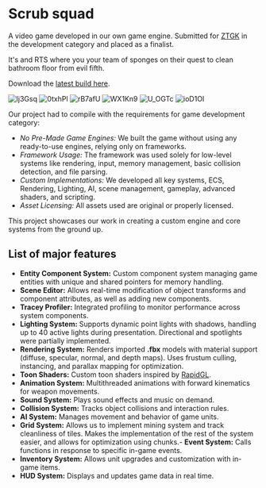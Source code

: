 # Scrub squad

A video game developed in our own game engine. Submitted for [ZTGK](https://gry.it.p.lodz.pl/main/index.php/en/) in the development category and placed as a finalist. 

It's and RTS where you your team of sponges on their quest to clean bathroom floor from evil fifth.

Download the [latest build here](https://github.com/ReasonPsycho/ZTGK/releases/latest).

![Ij3Gsq](https://github.com/user-attachments/assets/5bab63e2-8ab7-4370-bcc0-65060ea5d4b7)
![0txhPl](https://github.com/user-attachments/assets/a4d3fe68-07a1-4ab9-82c3-3bd7181215bf)
![rB7afU](https://github.com/user-attachments/assets/4c983c18-9f7b-4e3e-b81f-4232665a3fe4)
![WX1Kn9](https://github.com/user-attachments/assets/39596982-bf56-463f-b4bc-277c33a3a6cf)
![U_OGTc](https://github.com/user-attachments/assets/0e635e3a-6ff8-497d-b1a8-dee1ea9ce4c0)
![ioD1OI](https://github.com/user-attachments/assets/4de6501c-a2d9-4004-bcb5-6fcadfdc8e75)

Our project had to compile with the requirements for game development category:

- *No Pre-Made Game Engines:* We built the game without using any ready-to-use engines, relying only on frameworks.
- *Framework Usage:* The framework was used solely for low-level systems like rendering, input, memory management, basic collision detection, and file parsing.
- *Custom Implementations:* We developed all key systems, ECS, Rendering, Lighting, AI, scene management, gameplay, advanced shaders, and scripting.
- *Asset Licensing:* All assets used are original or properly licensed. 

This project showcases our work in creating a custom engine and core systems from the ground up.

## List of major features

- **Entity Component System:** Custom component system managing game entities with unique and shared pointers for memory handling.
- **Scene Editor:** Allows real-time modification of object transforms and component attributes, as well as adding new components.
- **Tracey Profiler:** Integrated profiling to monitor performance across system components.
- **Lighting System:** Supports dynamic point lights with shadows, handling up to 40 active lights during presentation. Directional and spotlights were partially implemented.
- **Rendering System:** Renders imported **.fbx** models with material support (diffuse, specular, normal, and depth maps). Uses frustum culling, instancing, and parallax mapping for optimization.
- **Toon Shaders:** Custom toon shaders inspired by [RapidGL](https://github.com/tgalaj/RapidGL).
- **Animation System:** Multithreaded animations with forward kinematics for weapon movements.
- **Sound System:** Plays sound effects and music on demand.
- **Collision System:** Tracks object collisions and interaction rules.
- **AI System:** Manages movement and behavior of game units.
- **Grid System:** Allows us to implement mining system and track cleanliness of tiles. Makes the implementation of the rest of the system easier, and allows for optimization using chunks.- **Event System:** Calls functions in response to specific in-game events.
- **Inventory System:** Allows unit upgrades and customization with in-game items.
- **HUD System:** Displays and updates game data in real time.  